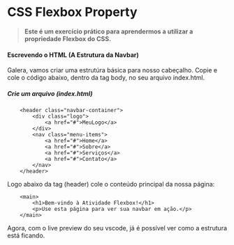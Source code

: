 # CSS Flexbox Property

> **Este é um exercício prático para aprendermos a utilizar a propriedade Flexbox do CSS.**

#### Escrevendo o HTML (A Estrutura da Navbar)

Galera, vamos criar uma estrutúra básica para nosso cabeçalho.
Copie e cole o código abaixo, dentro da tag body, no seu arquivo index.html.

##### Crie um arquivo (index.html)
```
    <header class="navbar-container">
        <div class="logo">
            <a href="#">MeuLogo</a>
        </div>
        <nav class="menu-items">
            <a href="#">Home</a>
            <a href="#">Sobre</a>
            <a href="#">Serviços</a>
            <a href="#">Contato</a>
        </nav>
    </header>
```

Logo abaixo da tag (header) cole o conteúdo principal da nossa página:
```
    <main>
        <h1>Bem-vindo à Atividade Flexbox!</h1>
        <p>Use esta página para ver sua navbar em ação.</p>
    </main>
```

Agora, com o live preview do seu vscode, já é possível ver como a estrutura está ficando.
